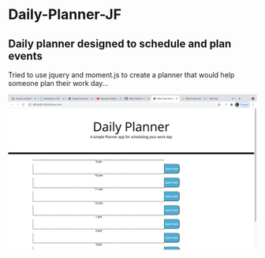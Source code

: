 # Daily-Planner-JF
## Daily planner designed to schedule and plan events 

Tried to use jquery and moment.js to create a planner that would help someone plan their work day...

![Screenshot of Planner](https://github.com/Forresterjamie01/Daily-Planner-JF/blob/main/Example/Screen%20Shot%202021-04-03%20at%203.01.17%20AM.png "Screenshot of Planner")

